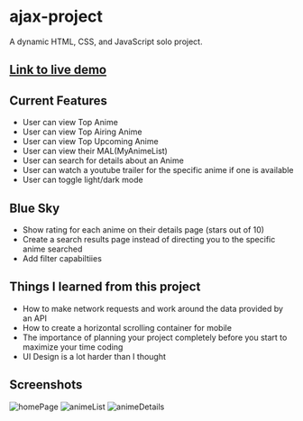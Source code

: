 # ajax-project

A dynamic HTML, CSS, and JavaScript solo project.

## [Link to live demo](https://shawnkost.github.io/ajax-project/)

## Current Features
* User can view Top Anime
* User can view Top Airing Anime
* User can view Top Upcoming Anime
* User can view their MAL(MyAnimeList)
* User can search for details about an Anime
* User can watch a youtube trailer for the specific anime if one is available
* User can toggle light/dark mode

## Blue Sky
* Show rating for each anime on their details page (stars out of 10)
* Create a search results page instead of directing you to the specific anime searched
* Add filter capabiltiies

## Things I learned from this project
* How to make network requests and work around the data provided by an API
* How to create a horizontal scrolling container for mobile
* The importance of planning your project completely before you start to maximize your time coding
* UI Design is a lot harder than I thought

## Screenshots
![homePage](https://user-images.githubusercontent.com/71413368/102849573-48480180-43cc-11eb-90df-01718a8a4c22.png)
![animeList](https://user-images.githubusercontent.com/71413368/102849610-5ac23b00-43cc-11eb-8d2f-57c6aa1a6247.png)
![animeDetails](https://user-images.githubusercontent.com/71413368/102849712-93621480-43cc-11eb-8a8e-6b9d99324022.png)
